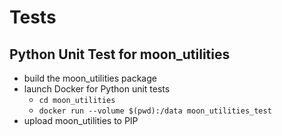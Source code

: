 # Tests

## Python Unit Test for moon_utilities
- build the moon_utilities package
- launch Docker for Python unit tests
    - `cd moon_utilities`
    - `docker run --volume $(pwd):/data moon_utilities_test`
- upload moon_utilities to PIP




